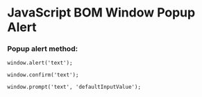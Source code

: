 # JavaScript BOM Window Popup Alert

### Popup alert method:

    window.alert('text');

    window.confirm('text');

    window.prompt('text', 'defaultInputValue');